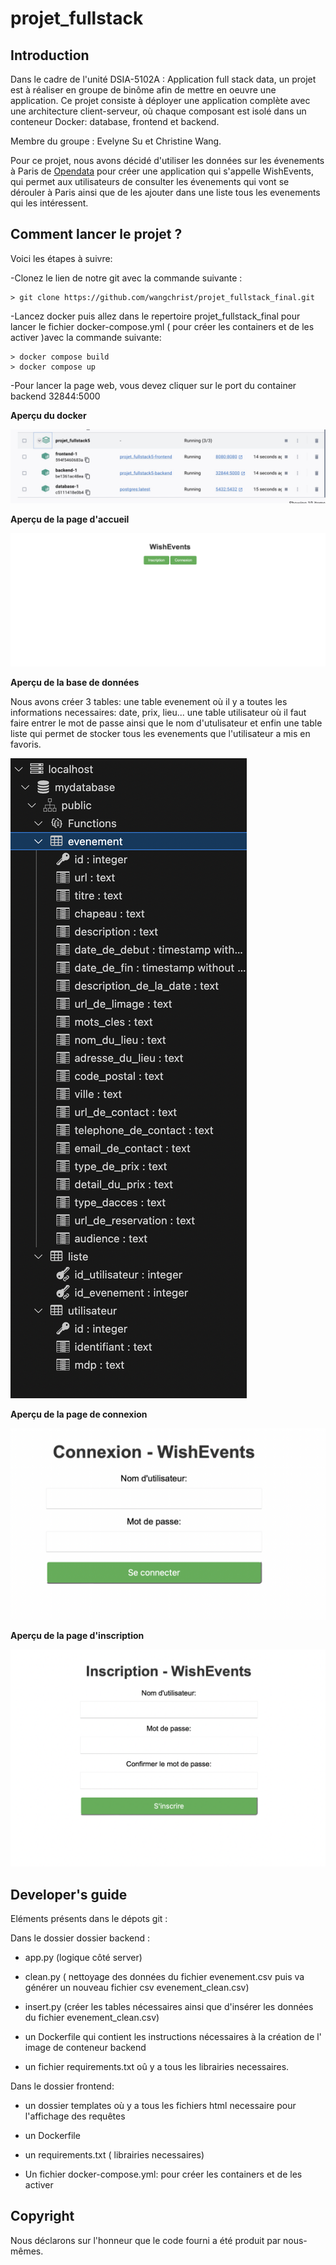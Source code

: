 # projet_fullstack

## Introduction

Dans le cadre de l'unité DSIA-5102A : Application full stack data, un projet est à réaliser en groupe de binôme afin de mettre en oeuvre une application. Ce projet consiste à déployer une application complète avec une architecture client-serveur, où chaque composant est isolé dans un conteneur Docker: database, frontend et backend. 

Membre du groupe : Evelyne Su et Christine Wang.

Pour ce projet, nous avons décidé d'utiliser les données sur les évenements à Paris de [Opendata](https://opendata.paris.fr/explore/dataset/que-faire-a-paris-/export/?disjunctive.tags&disjunctive.address_name&disjunctive.address_zipcode&disjunctive.address_city&disjunctive.pmr&disjunctive.blind&disjunctive.deaf&disjunctive.transport&disjunctive.price_type&disjunctive.access_type&disjunctive.programs&basemap=jawg.dark&location=4,28.07198,-2.90039) pour créer une application qui s'appelle WishEvents, qui permet aux utilisateurs de consulter les évenements qui vont se dérouler à Paris ainsi que de les ajouter dans une liste tous les evenements qui les intéressent.

## Comment lancer le projet ?
Voici les étapes à suivre:

-Clonez le lien de notre git avec la commande suivante : 

 ```
> git clone https://github.com/wangchrist/projet_fullstack_final.git

```
-Lancez docker puis allez dans le repertoire projet_fullstack_final pour lancer le fichier docker-compose.yml ( pour créer les containers et de les activer )avec la commande suivante:

 ```
> docker compose build
> docker compose up

```
-Pour lancer la page web, vous devez cliquer sur le port du container backend 32844:5000

**Aperçu du docker**

![alt text](docker.jpeg)

**Aperçu de la page d'accueil**

![alt text](accueil.png)

**Aperçu de la base de données**

Nous avons créer 3 tables: une table evenement où il y a toutes les informations necessaires: date, prix, lieu... une table utilisateur où il faut faire entrer le mot de passe ainsi que le nom d'utulisateur et enfin une table liste qui permet de stocker tous les evenements que l'utilisateur a mis en favoris.

![alt text](database.png)

**Aperçu de la page de connexion**

![alt text](connexion.png)

**Aperçu de la page d'inscription**

![alt text](inscription.png)

## Developer's guide

Eléments présents dans le dépots git :

Dans le dossier dossier backend :
- app.py (logique côté server)

- clean.py ( nettoyage des données du fichier evenement.csv puis va générer un nouveau fichier csv evenement_clean.csv)

- insert.py (créer les tables nécessaires ainsi que d'insérer les données du fichier evenement_clean.csv)

- un Dockerfile qui contient les instructions nécessaires à la création de l' image de conteneur backend

- un fichier requirements.txt oû y a tous les librairies necessaires.

Dans le dossier frontend: 

- un dossier templates où y a tous les fichiers html necessaire pour l'affichage des requêtes
- un Dockerfile 
- un requirements.txt ( librairies necessaires)

- Un fichier docker-compose.yml: pour créer les containers et de les activer


## Copyright

Nous déclarons sur l'honneur que le code fourni a été produit par nous-mêmes.











